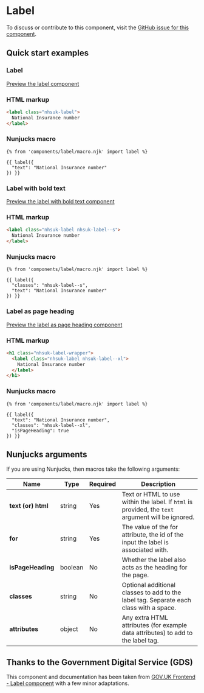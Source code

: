 # Label

To discuss or contribute to this component, visit the [GitHub issue for this component](https://github.com/nhsuk/nhsuk-frontend/issues/223).

## Quick start examples

### Label

[Preview the label component](https://nhsuk.github.io/nhsuk-frontend/components/label/index.html)

### HTML markup

```html
<label class="nhsuk-label">
  National Insurance number
</label>
```

### Nunjucks macro

```
{% from 'components/label/macro.njk' import label %}

{{ label({
  "text": "National Insurance number"
}) }}
```

### Label with bold text

[Preview the label with bold text component](https://nhsuk.github.io/nhsuk-frontend/components/label/bold.html)

### HTML markup

```html
<label class="nhsuk-label nhsuk-label--s">
  National Insurance number
</label>
```

### Nunjucks macro

```
{% from 'components/label/macro.njk' import label %}

{{ label({
  "classes": "nhsuk-label--s",
  "text": "National Insurance number"
}) }}
```

### Label as page heading

[Preview the label as page heading component](https://nhsuk.github.io/nhsuk-frontend/components/label/page-heading.html)

### HTML markup

```html
<h1 class="nhsuk-label-wrapper">
  <label class="nhsuk-label nhsuk-label--xl">
    National Insurance number
  </label>
</h1>
```

### Nunjucks macro

```
{% from 'components/label/macro.njk' import label %}

{{ label({
  "text": "National Insurance number",
  "classes": "nhsuk-label--xl",
  "isPageHeading": true
}) }}
```

## Nunjucks arguments

If you are using Nunjucks, then macros take the following arguments:

| Name                | Type     | Required  | Description             |
| --------------------|----------|-----------|-------------------------|
| **text (or) html**  | string   | Yes       | Text or HTML to use within the label. If `html` is provided, the `text` argument will be ignored. |
| **for**             | string   | Yes       | The value of the for attribute, the id of the input the label is associated with. |
| **isPageHeading**   | boolean  | No        | Whether the label also acts as the heading for the page.|
| **classes**         | string   | No        | Optional additional classes to add to the label tag. Separate each class with a space. |
| **attributes**      | object   | No        | Any extra HTML attributes (for example data attributes) to add to the label tag. |

## Thanks to the Government Digital Service (GDS)

This component and documentation has been taken from [GOV.UK Frontend - Label component](https://github.com/alphagov/govuk-frontend/tree/master/package/components/label) with a few minor adaptations.
